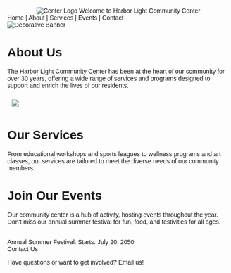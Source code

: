 <!DOCTYPE html>
<html>
<head>
 <title>Harbor Light Community Center</title>
</head>
<body>
 <font face="Arial, sans-serif">
 <div>
 <center><img src="https://edube.org/uploads/media/default/0001/04/logo.jpg" alt="Center
Logo">
 Welcome to Harbor Light Community Center</center>
 </div>
 <div>
 Home | About | Services | Events | Contact
 </div>
 <div class="banner">
 <img src="https://edube.org/uploads/media/default/0001/04/decorative-banner.jpg"
alt="Decorative Banner">
 </div>
 <div>
 <h1>About Us</h1>
 <p>The Harbor Light Community Center has been at the heart of our community for over
30 years, offering a wide range of services and programs designed to support and enrich the lives
of our residents.</p>
 <p><img src="https://edube.org/uploads/media/default/0001/04/community-center.jpg"
hspace="10" vspace="10"></p>
 </div>
 <div>
 <h1>Our Services</h1>
 <p>From educational workshops and sports leagues to wellness programs and art classes,
our services are tailored to meet the diverse needs of our community members.</p>
 </div>
 <div>
 <h1>Join Our Events</h1>
 <p>Our community center is a hub of activity, hosting events throughout the year. Don't
miss our annual summer festival for fun, food, and festivities for all ages.</p>
 <br>
 Annual Summer Festival:
 Starts: July 20, 2050
 </div>
 <div>
 Contact Us
 <p>Have questions or want to get involved? Email us!</p>
 </div>
 </font>
</body>
</html>
